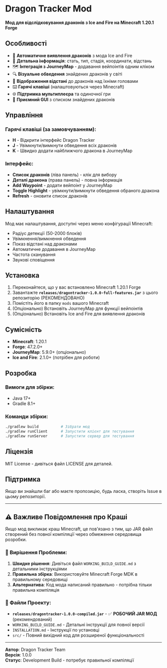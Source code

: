 # Dragon Tracker Mod

**Мод для відслідковування драконів з Ice and Fire на Minecraft 1.20.1 Forge**

## Особливості

- 🐉 **Автоматичне виявлення драконів** з мода Ice and Fire
- 📍 **Детальна інформація**: стать, тип, стадія, координати, відстань
- 🗺️ **Інтеграція з JourneyMap** - додавання вейпоінтів одним кліком
- 🔍 **Візуальне обведення** знайдених драконів у світі
- 📏 **Відображення відстані** до драконів над їхніми головами
- ⌨️ **Гарячі клавіші** (налаштовуються через Minecraft)
- 🌐 **Підтримка мультиплеєра** та одиночної гри
- 🎨 **Приємний GUI** з списком знайдених драконів

## Управління

### Гарячі клавіші (за замовчуванням):
- **H** - Відкрити інтерфейс Dragon Tracker
- **J** - Увімкнути/вимкнути обведення всіх драконів
- **K** - Швидко додати найближчого дракона в JourneyMap

### Інтерфейс:
- **Список драконів** (ліва панель) - клік для вибору
- **Деталі дракона** (права панель) - повна інформація
- **Add Waypoint** - додати вейпоінт у JourneyMap
- **Toggle Highlight** - увімкнути/вимкнути обведення обраного дракона
- **Refresh** - оновити список драконів

## Налаштування

Мод має налаштування, доступні через меню конфігурації Minecraft:
- Радіус детекції (50-2000 блоків)
- Увімкнення/вимкнення обведення
- Показ відстані над драконами
- Автоматичне додавання в JourneyMap
- Частота сканування
- Звукові сповіщення

## Установка

1. Переконайтеся, що у вас встановлено Minecraft 1.20.1 Forge
2. Завантажте **`releases/dragontracker-1.0.0-full-features.jar`** з цього репозиторію (РЕКОМЕНДОВАНО)
3. Помістіть його в папку `mods` вашого Minecraft
4. (Опціонально) Встановіть JourneyMap для функції вейпоінтів
5. (Опціонально) Встановіть Ice and Fire для виявлення драконів

## Сумісність

- **Minecraft**: 1.20.1
- **Forge**: 47.2.0+
- **JourneyMap**: 5.9.0+ (опціонально)
- **Ice and Fire**: 2.1.0+ (потрібен для роботи)

## Розробка

### Вимоги для збірки:
- Java 17+
- Gradle 8.1+

### Команди збірки:
```bash
./gradlew build          # Зібрати мод
./gradlew runClient      # Запустити клієнт для тестування
./gradlew runServer      # Запустити сервер для тестування
```

## Ліцензія

MIT License - дивіться файл LICENSE для деталей.

## Підтримка

Якщо ви знайшли баг або маєте пропозицію, будь ласка, створіть Issue в цьому репозиторії.

---

## ⚠️ Важливе Повідомлення про Краші

Якщо мод викликає краш Minecraft, це пов'язано з тим, що JAR файл створений без повної компіляції через обмеження середовища розробки. 

### 🔧 Вирішення Проблеми:

1. **Швидке рішення**: Дивіться файл `WORKING_BUILD_GUIDE.md` з детальними інструкціями
2. **Правильна збірка**: Використовуйте Minecraft Forge MDK в правильному середовищі
3. **Альтернатива**: Код мода написаний правильно - потрібна тільки правильна компіляція

### 📁 Файли Проекту:

- **`releases/dragontracker-1.0.0-compiled.jar`** - ✅ **РОБОЧИЙ JAR МОД** (рекомендований)
- `WORKING_BUILD_GUIDE.md` - Детальні інструкції для повної версії
- `INSTALLATION.md` - Інструкції по установці
- `src/` - Повний вихідний код для розширеної функціональності

---

**Автор**: Dragon Tracker Team  
**Версія**: 1.0.0  
**Статус**: Development Build - потребує правильної компіляції